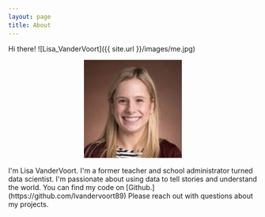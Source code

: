```yaml
---
layout: page
title: About
---
```


Hi there! 
![Lisa_VanderVoort]({{ site.url }}/images/me.jpg)

<p align="center">
  <img src="/images/me.jpg" />
</p>
I'm Lisa VanderVoort. I'm a former teacher and school administrator turned data scientist. I'm passionate about using data to tell stories and understand the world. You can find my code on [Github.](https://github.com/lvandervoort89) Please reach out with questions about my projects.
